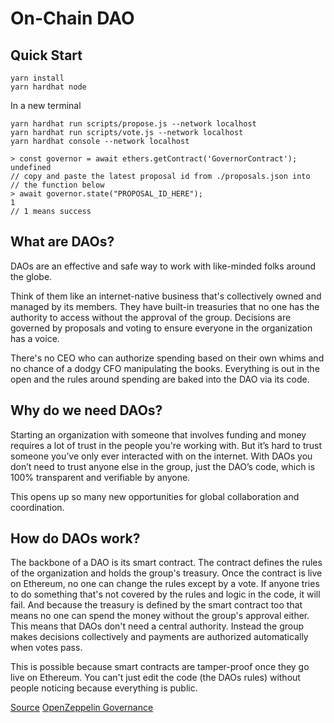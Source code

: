 # On-Chain DAO

## Quick Start

```
yarn install
yarn hardhat node
```

In a new terminal

```
yarn hardhat run scripts/propose.js --network localhost
yarn hardhat run scripts/vote.js --network localhost
yarn hardhat console --network localhost

> const governor = await ethers.getContract('GovernorContract');
undefined
// copy and paste the latest proposal id from ./proposals.json into
// the function below
> await governor.state("PROPOSAL_ID_HERE");
1
// 1 means success
```

## What are DAOs?

DAOs are an effective and safe way to work with like-minded folks around the globe.

Think of them like an internet-native business that's collectively owned and managed by its members. They have built-in treasuries that no one has the authority to access without the approval of the group. Decisions are governed by proposals and voting to ensure everyone in the organization has a voice.

There's no CEO who can authorize spending based on their own whims and no chance of a dodgy CFO manipulating the books. Everything is out in the open and the rules around spending are baked into the DAO via its code.

## Why do we need DAOs?

Starting an organization with someone that involves funding and money requires a lot of trust in the people you're working with. But it’s hard to trust someone you’ve only ever interacted with on the internet. With DAOs you don’t need to trust anyone else in the group, just the DAO’s code, which is 100% transparent and verifiable by anyone.

This opens up so many new opportunities for global collaboration and coordination.

## How do DAOs work?

The backbone of a DAO is its smart contract. The contract defines the rules of the organization and holds the group's treasury. Once the contract is live on Ethereum, no one can change the rules except by a vote. If anyone tries to do something that's not covered by the rules and logic in the code, it will fail. And because the treasury is defined by the smart contract too that means no one can spend the money without the group's approval either. This means that DAOs don't need a central authority. Instead the group makes decisions collectively and payments are authorized automatically when votes pass.

This is possible because smart contracts are tamper-proof once they go live on Ethereum. You can't just edit the code (the DAOs rules) without people noticing because everything is public.

[Source](https://ethereum.org/en/dao/)
[OpenZeppelin Governance](https://docs.openzeppelin.com/contracts/4.x/api/governance)
